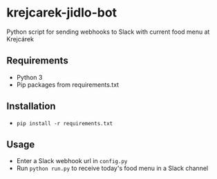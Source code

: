 # krejcarek-jidlo-bot
Python script for sending webhooks to Slack with current food menu at Krejcárek

## Requirements

* Python 3
* Pip packages from requirements.txt

## Installation

* `pip install -r requirements.txt`

## Usage

* Enter a Slack webhook url in `config.py`
* Run `python run.py` to receive today's food menu in a Slack channel
